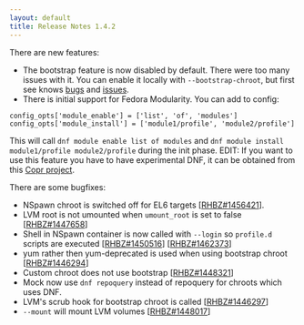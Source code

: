 ```yaml
---
layout: default
title: Release Notes 1.4.2
---
```


There are new features:

* The bootstrap feature is now disabled by default. There were too many issues with it. You can enable it locally with `--bootstrap-chroot`, but first see knows [bugs](https://bugzilla.redhat.com/buglist.cgi?bug_status=NEW&bug_status=ASSIGNED&component=mock&known_name=mock-all&list_id=7491839&product=Fedora&product=Fedora%20EPEL&query_based_on=mock-all&query_format=advanced) and [issues](https://github.com/rpm-software-management/mock/issues).
* There is initial support for Fedora Modularity. You can add to config:

```
config_opts['module_enable'] = ['list', 'of', 'modules']
config_opts['module_install'] = ['module1/profile', 'module2/profile']
```

This will call `dnf module enable list of modules` and `dnf module install module1/profile module2/profile` during the init phase. EDIT: If you want to use this feature you have to have experimental DNF, it can be obtained from this [Copr project](https://copr.fedorainfracloud.org/coprs/mhatina/DNF-Modules/).

There are some bugfixes:

* NSpawn chroot is switched off for EL6 targets [[RHBZ#1456421](https://bugzilla.redhat.com/show_bug.cgi?id=1456421)].
* LVM root is not umounted when `umount_root` is set to false [[RHBZ#1447658](https://bugzilla.redhat.com/show_bug.cgi?id=1447658)]
* Shell in NSpawn container is now called with `--login` so `profile.d` scripts are executed [[RHBZ#1450516](https://bugzilla.redhat.com/show_bug.cgi?id=1450516)] [[RHBZ#1462373](https://bugzilla.redhat.com/show_bug.cgi?id=1462373)]
* yum rather then yum-deprecated is used when using bootstrap chroot [[RHBZ#1446294](https://bugzilla.redhat.com/show_bug.cgi?id=1446294)]
* Custom chroot does not use bootstrap [[RHBZ#1448321](https://bugzilla.redhat.com/show_bug.cgi?id=1448321)]
* Mock now use `dnf repoquery` instead of repoquery for chroots which uses DNF.
* LVM's scrub hook for bootstrap chroot is called [[RHBZ#1446297](https://bugzilla.redhat.com/show_bug.cgi?id=1446297)]
* `--mount` will mount LVM volumes [[RHBZ#1448017](https://bugzilla.redhat.com/show_bug.cgi?id=1448017)]

